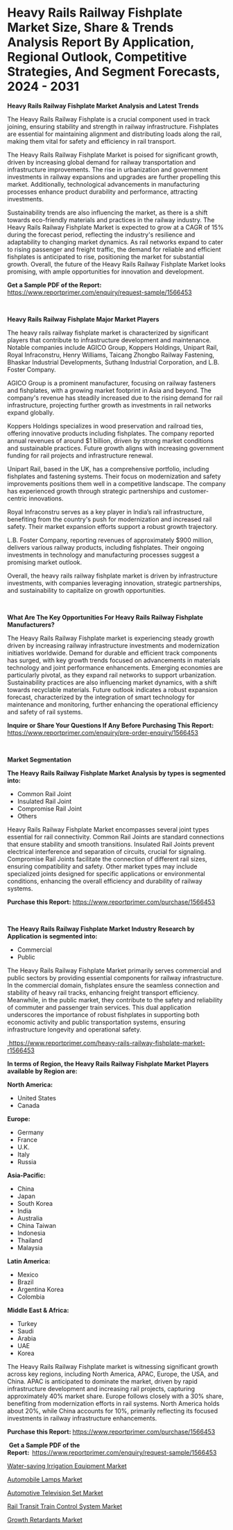 <p><h1>Heavy Rails Railway Fishplate Market Size, Share & Trends Analysis Report By Application, Regional Outlook, Competitive Strategies, And Segment Forecasts, 2024 - 2031</h1></p><p><strong>Heavy Rails Railway Fishplate Market Analysis and Latest Trends</strong></p>
<p><p>The Heavy Rails Railway Fishplate is a crucial component used in track joining, ensuring stability and strength in railway infrastructure. Fishplates are essential for maintaining alignment and distributing loads along the rail, making them vital for safety and efficiency in rail transport. </p><p>The Heavy Rails Railway Fishplate Market is poised for significant growth, driven by increasing global demand for railway transportation and infrastructure improvements. The rise in urbanization and government investments in railway expansions and upgrades are further propelling this market. Additionally, technological advancements in manufacturing processes enhance product durability and performance, attracting investments. </p><p>Sustainability trends are also influencing the market, as there is a shift towards eco-friendly materials and practices in the railway industry. The Heavy Rails Railway Fishplate Market is expected to grow at a CAGR of 15% during the forecast period, reflecting the industry's resilience and adaptability to changing market dynamics. As rail networks expand to cater to rising passenger and freight traffic, the demand for reliable and efficient fishplates is anticipated to rise, positioning the market for substantial growth. Overall, the future of the Heavy Rails Railway Fishplate Market looks promising, with ample opportunities for innovation and development.</p></p>
<p><strong>Get a Sample PDF of the Report:&nbsp;</strong> <a href="https://www.reportprimer.com/enquiry/request-sample/1566453">https://www.reportprimer.com/enquiry/request-sample/1566453</a></p>
<p>&nbsp;</p>
<p><strong>Heavy Rails Railway Fishplate Major Market Players</strong></p>
<p><p>The heavy rails railway fishplate market is characterized by significant players that contribute to infrastructure development and maintenance. Notable companies include AGICO Group, Koppers Holdings, Unipart Rail, Royal Infraconstru, Henry Williams, Taicang Zhongbo Railway Fastening, Bhaskar Industrial Developments, Suthang Industrial Corporation, and L.B. Foster Company.</p><p>AGICO Group is a prominent manufacturer, focusing on railway fasteners and fishplates, with a growing market footprint in Asia and beyond. The company's revenue has steadily increased due to the rising demand for rail infrastructure, projecting further growth as investments in rail networks expand globally.</p><p>Koppers Holdings specializes in wood preservation and railroad ties, offering innovative products including fishplates. The company reported annual revenues of around $1 billion, driven by strong market conditions and sustainable practices. Future growth aligns with increasing government funding for rail projects and infrastructure renewal.</p><p>Unipart Rail, based in the UK, has a comprehensive portfolio, including fishplates and fastening systems. Their focus on modernization and safety improvements positions them well in a competitive landscape. The company has experienced growth through strategic partnerships and customer-centric innovations.</p><p>Royal Infraconstru serves as a key player in India’s rail infrastructure, benefiting from the country's push for modernization and increased rail safety. Their market expansion efforts support a robust growth trajectory.</p><p>L.B. Foster Company, reporting revenues of approximately $900 million, delivers various railway products, including fishplates. Their ongoing investments in technology and manufacturing processes suggest a promising market outlook.</p><p>Overall, the heavy rails railway fishplate market is driven by infrastructure investments, with companies leveraging innovation, strategic partnerships, and sustainability to capitalize on growth opportunities.</p></p>
<p>&nbsp;</p>
<p><strong>What Are The Key Opportunities For Heavy Rails Railway Fishplate Manufacturers?</strong></p>
<p><p>The Heavy Rails Railway Fishplate market is experiencing steady growth driven by increasing railway infrastructure investments and modernization initiatives worldwide. Demand for durable and efficient track components has surged, with key growth trends focused on advancements in materials technology and joint performance enhancements. Emerging economies are particularly pivotal, as they expand rail networks to support urbanization. Sustainability practices are also influencing market dynamics, with a shift towards recyclable materials. Future outlook indicates a robust expansion forecast, characterized by the integration of smart technology for maintenance and monitoring, further enhancing the operational efficiency and safety of rail systems.</p></p>
<p><strong>Inquire or Share Your Questions If Any Before Purchasing This Report:</strong> <a href="https://www.reportprimer.com/enquiry/pre-order-enquiry/1566453">https://www.reportprimer.com/enquiry/pre-order-enquiry/1566453</a></p>
<p>&nbsp;</p>
<p><strong>Market Segmentation</strong></p>
<p><strong>The Heavy Rails Railway Fishplate Market Analysis by types is segmented into:</strong></p>
<p><ul><li>Common Rail Joint</li><li>Insulated Rail Joint</li><li>Compromise Rail Joint</li><li>Others</li></ul></p>
<p><p>Heavy Rails Railway Fishplate Market encompasses several joint types essential for rail connectivity. Common Rail Joints are standard connections that ensure stability and smooth transitions. Insulated Rail Joints prevent electrical interference and separation of circuits, crucial for signaling. Compromise Rail Joints facilitate the connection of different rail sizes, ensuring compatibility and safety. Other market types may include specialized joints designed for specific applications or environmental conditions, enhancing the overall efficiency and durability of railway systems.</p></p>
<p><strong>Purchase this Report:&nbsp;</strong><a href="https://www.reportprimer.com/purchase/1566453">https://www.reportprimer.com/purchase/1566453</a></p>
<p>&nbsp;</p>
<p><strong>The Heavy Rails Railway Fishplate Market Industry Research by Application is segmented into:</strong></p>
<p><ul><li>Commercial</li><li>Public</li></ul></p>
<p><p>The Heavy Rails Railway Fishplate Market primarily serves commercial and public sectors by providing essential components for railway infrastructure. In the commercial domain, fishplates ensure the seamless connection and stability of heavy rail tracks, enhancing freight transport efficiency. Meanwhile, in the public market, they contribute to the safety and reliability of commuter and passenger train services. This dual application underscores the importance of robust fishplates in supporting both economic activity and public transportation systems, ensuring infrastructure longevity and operational safety.</p></p>
<p><a href="https://www.reportprimer.com/heavy-rails-railway-fishplate-market-r1566453">&nbsp;https://www.reportprimer.com/heavy-rails-railway-fishplate-market-r1566453</a></p>
<p><strong>In terms of Region, the Heavy Rails Railway Fishplate Market Players available by Region are:</strong></p>
<p>
    <p> <strong> North America: </strong>
        <ul>
            <li>United States</li>
            <li>Canada</li>
        </ul>
        </p> 
    <p> <strong> Europe: </strong>
        <ul>
            <li>Germany</li>
            <li>France</li>
            <li>U.K.</li>
            <li>Italy</li>
            <li>Russia</li>
        </ul>
        </p> 
    <p> <strong> Asia-Pacific: </strong>
        <ul>
            <li>China</li>
            <li>Japan</li>
            <li>South Korea</li>
            <li>India</li>
            <li>Australia</li>
            <li>China Taiwan</li>
            <li>Indonesia</li>
            <li>Thailand</li>
            <li>Malaysia</li>
        </ul>
        </p> 
    <p> <strong> Latin America: </strong>
        <ul>
            <li>Mexico</li>
            <li>Brazil</li>
            <li>Argentina Korea</li>
            <li>Colombia</li>
        </ul>
        </p> 
    <p> <strong> Middle East & Africa: </strong>
        <ul>
            <li>Turkey</li>
            <li>Saudi</li>
            <li>Arabia</li>
            <li>UAE</li>
            <li>Korea</li>
        </ul>
    </p>
    </p>
<p><p>The Heavy Rails Railway Fishplate market is witnessing significant growth across key regions, including North America, APAC, Europe, the USA, and China. APAC is anticipated to dominate the market, driven by rapid infrastructure development and increasing rail projects, capturing approximately 40% market share. Europe follows closely with a 30% share, benefiting from modernization efforts in rail systems. North America holds about 20%, while China accounts for 10%, primarily reflecting its focused investments in railway infrastructure enhancements.</p></p>
<p><strong>Purchase this Report: </strong><a href="https://www.reportprimer.com/purchase/1566453">https://www.reportprimer.com/purchase/1566453</a></p>
<p>&nbsp;<strong>Get a Sample PDF of the Report:&nbsp;&nbsp;</strong><a href="https://www.reportprimer.com/enquiry/request-sample/1566453">https://www.reportprimer.com/enquiry/request-sample/1566453</a></p>
<p><strong></strong></p>
<p><p><a href="https://issuu.com/reportprime-2/docs/water-saving-irrigation-equipment-m_0f8c8ae37fe84a">Water-saving Irrigation Equipment Market</a></p><p><a href="https://www.linkedin.com/pulse/automobile-lamps-market-revolution-2024-2031-trends-shaping-cfbqe?trackingId=21w%2BpMxlTdyK9C6%2B8ZuXyA%3D%3D">Automobile Lamps Market</a></p><p><a href="https://medium.com/@camillefunk1914/automotive-television-set-market-insights-market-products-and-regional-analysis-forecasted-for-d818fa6cbeed?postPublishedType=repub">Automotive Television Set Market</a></p><p><a href="https://issuu.com/reportprime-2/docs/rail-transit-train-control-system-m_2a1a1e74106b2f">Rail Transit Train Control System Market</a></p><p><a href="https://www.linkedin.com/pulse/growth-retardants-market-size-share-analysis-type-application-pnrke?trackingId=6xBlM74GT5WNJXGa8LMX0Q%3D%3D">Growth Retardants Market</a></p></p>